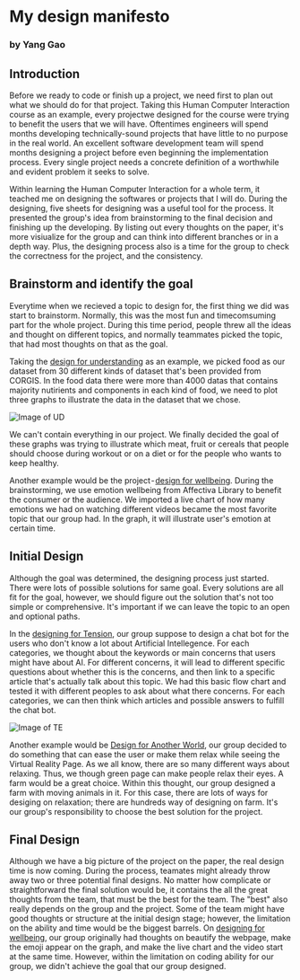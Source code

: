 # **My design manifesto**
### by Yang Gao

## **Introduction**
Before we ready to code or finish up a project, we need first to plan out what we should do for that project. Taking this Human Computer Interaction course as an example, every projectwe designed for the course were trying to benefit the users that we will have. Oftentimes engineers will spend months developing technically-sound projects that have little to no purpose in the real world. An excellent software development team will spend months designing a project before even beginning the implementation process. Every single project needs a concrete definition of a worthwhile and evident problem it seeks to solve.

Within learning the Human Computer Interaction for a whole term, it teached me on designing the softwares or projects that I will do. During the designing, five sheets for designing was a useful tool for the process. It presented the group's idea from brainstorming to the final decision and finishing up the developing. By listing out every thoughts on the paper, it's more visiualize for the group and can think into different branches or in a depth way. Plus, the designing process also is a time for the group to check the correctness for the project, and the consistency.

## **Brainstorm and identify the goal**
Everytime when we recieved a topic to design for, the first thing we did was start to brainstorm. Normally, this was the most fun and timecomsuming part for the whole project. During this time period, people threw all the ideas and thought on different topics, and normally teammates picked the topic, that had most thoughts on that as the goal.

Taking the [design for understanding](https://medium.com/@gyang2518/design-documentation-for-understanding-509d4b3aeec) as an example, we picked food as our dataset from 30 different kinds of dataset that's been provided from CORGIS. In the food data there were more than 4000 datas that contains majority nutirients and components in each kind of food, we need to plot three graphs to illustrate the data in the dataset that we chose.

![Image of UD](https://cdn-images-1.medium.com/max/800/1*A9Zb_7r-TCX51MXothMd2w.jpeg)

We can't contain everything in our project. We finally decided the goal of these graphs was trying to illustrate which meat, fruit or cereals that people should choose during workout or on a diet or for the people who wants to keep healthy.

Another example would be the project - [design for wellbeing](https://medium.com/@gyang2518/design-documentation-for-wellbeing-a1553f764596). During the brainstorming, we use emotion wellbeing from Affectiva Library to benefit the consumer or the audience. We imported a live chart of how many emotions we had on watching different videos became the most favorite topic that our group had. In the graph, it will illustrate user's emotion at certain time.

## **Initial Design**
Although the goal was determined, the designing process just started. There were lots of possible solutions for same goal. Every solutions are all fit for the goal, however, we should figure out the solution that's not too simple or comprehensive. It's important if we can leave the topic to an open and optional paths. 

In the [designing for Tension](https://medium.com/@gyang2518/design-documentation-of-tension-779f023a98ff), our group suppose to design a chat bot for the users who don't know a lot about Artificial Intellegence. For each categories, we thought about the keywords or main concerns that users might have about AI. For different concerns, it will lead to different specific questions about whether this is the concerns, and then link to a specific article that's actually talk about this topic. We had this basic flow chart and tested it with different peoples to ask about what there concerns. For each categories, we can then think which articles and possible answers to fulfill the chat bot.

![Image of TE](https://cdn-images-1.medium.com/max/800/1*E6T4CQTnnFwu0XOtWxZfmQ.jpeg)

Another example would be [Design for Another World](https://medium.com/@gyang2518/design-documentation-for-another-world-1d903c1efd4e), our group decided to do something that can ease the user or make them relax while seeing the Virtual Reality Page. As we all know, there are so many different ways about relaxing. Thus, we though green page can make people relax their eyes. A farm would be a great choice. Within this thought, our group designed a farm with moving animals in it. For this case, there are lots of ways for desiging on relaxation; there are hundreds way of designing on farm. It's our group's responsibility to choose the best solution for the project.


## **Final Design**
Although we have a big picture of the project on the paper, the real design time is now coming. During the process, teamates might already throw away two or three potential final designs. No matter how complicate or straightforward the final solution would be, it contains the all the great thoughts from the team, that must be the best for the team. The "best" also really depends on the group and the project. Some of the team might have good thoughts or structure at the initial design stage; however, the limitation on the ability and time would be the biggest barrels. On [designing for wellbeing](https://medium.com/@gyang2518/design-documentation-for-wellbeing-a1553f764596), our group originally had thoughts on beautify the webpage, make the emoji appear on the graph, and make the live chart and the video start at the same time. However, within the limitation on coding ability for our group, we didn't achieve the goal that our group designed.

